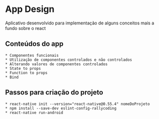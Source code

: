 # App Design

Aplicativo desenvolvido para implementação de alguns conceitos mais a fundo sobre o react

## Conteúdos do app

    * Componentes funcionais
    * Utilização de componentes controlados e não controlados
    * Alterando valores de componentes controlados
    * State to props
    * Function to props
    * Bind

## Passos para criação do projeto
    
    * react-native init --version="react-native@0.55.4" nomeDoProjeto
    * npm install --save-dev eslint-config-rallycoding    
    * react-native run-android
    
